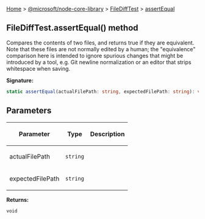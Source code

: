 [Home](./index) &gt; [@microsoft/node-core-library](./node-core-library.md) &gt; [FileDiffTest](./node-core-library.filedifftest.md) &gt; [assertEqual](./node-core-library.filedifftest.assertequal.md)

## FileDiffTest.assertEqual() method

Compares the contents of two files, and returns true if they are equivalent. Note that these files are not normally edited by a human; the "equivalence" comparison here is intended to ignore spurious changes that might be introduced by a tool, e.g. Git newline normalization or an editor that strips whitespace when saving.

<b>Signature:</b>

```typescript
static assertEqual(actualFilePath: string, expectedFilePath: string): void;
```

## Parameters

|  <p>Parameter</p> | <p>Type</p> | <p>Description</p> |
|  --- | --- | --- |
|  <p>actualFilePath</p> | <p>`string`</p> |  |
|  <p>expectedFilePath</p> | <p>`string`</p> |  |

<b>Returns:</b>

`void`

